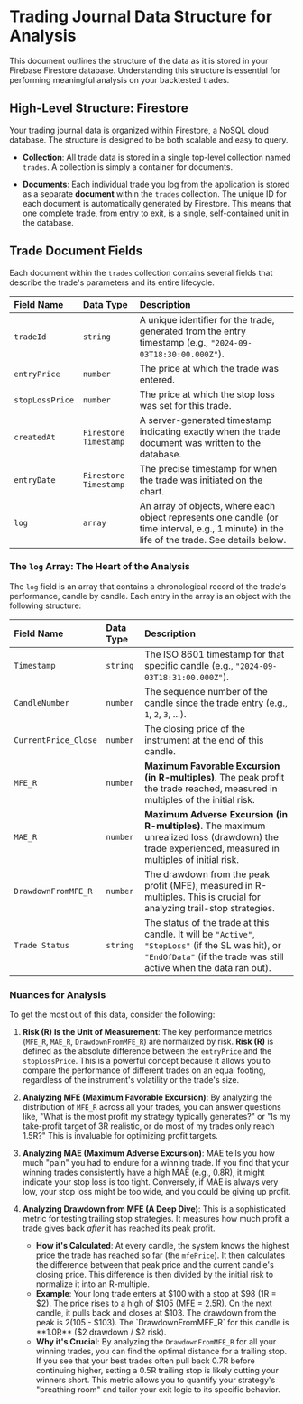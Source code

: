 # Trading Journal Data Structure for Analysis

This document outlines the structure of the data as it is stored in your Firebase Firestore database. Understanding this structure is essential for performing meaningful analysis on your backtested trades.

## High-Level Structure: Firestore

Your trading journal data is organized within Firestore, a NoSQL cloud database. The structure is designed to be both scalable and easy to query.

-   **Collection**: All trade data is stored in a single top-level collection named `trades`. A collection is simply a container for documents.

-   **Documents**: Each individual trade you log from the application is stored as a separate **document** within the `trades` collection. The unique ID for each document is automatically generated by Firestore. This means that one complete trade, from entry to exit, is a single, self-contained unit in the database.

## Trade Document Fields

Each document within the `trades` collection contains several fields that describe the trade's parameters and its entire lifecycle.

| Field Name      | Data Type            | Description                                                                                                                                      |
| :-------------- | :------------------- | :----------------------------------------------------------------------------------------------------------------------------------------------- |
| `tradeId`       | `string`             | A unique identifier for the trade, generated from the entry timestamp (e.g., `"2024-09-03T18:30:00.000Z"`).                                    |
| `entryPrice`    | `number`             | The price at which the trade was entered.                                                                                                        |
| `stopLossPrice` | `number`             | The price at which the stop loss was set for this trade.                                                                                         |
| `createdAt`     | `Firestore Timestamp`| A server-generated timestamp indicating exactly when the trade document was written to the database.                                               |
| `entryDate`     | `Firestore Timestamp`| The precise timestamp for when the trade was initiated on the chart.                                                                               |
| `log`           | `array`              | An array of objects, where each object represents one candle (or time interval, e.g., 1 minute) in the life of the trade. See details below.        |

### The `log` Array: The Heart of the Analysis

The `log` field is an array that contains a chronological record of the trade's performance, candle by candle. Each entry in the array is an object with the following structure:

| Field Name           | Data Type | Description                                                                                                   |
| :------------------- | :-------- | :------------------------------------------------------------------------------------------------------------ |
| `Timestamp`          | `string`  | The ISO 8601 timestamp for that specific candle (e.g., `"2024-09-03T18:31:00.000Z"`).                          |
| `CandleNumber`       | `number`  | The sequence number of the candle since the trade entry (e.g., `1`, `2`, `3`, ...).                            |
| `CurrentPrice_Close` | `number`  | The closing price of the instrument at the end of this candle.                                                |
| `MFE_R`              | `number`  | **Maximum Favorable Excursion (in R-multiples)**. The peak profit the trade reached, measured in multiples of the initial risk. |
| `MAE_R`              | `number`  | **Maximum Adverse Excursion (in R-multiples)**. The maximum unrealized loss (drawdown) the trade experienced, measured in multiples of initial risk. |
| `DrawdownFromMFE_R`  | `number`  | The drawdown from the peak profit (MFE), measured in R-multiples. This is crucial for analyzing trail-stop strategies. |
| `Trade Status`       | `string`  | The status of the trade at this candle. It will be `"Active"`, `"StopLoss"` (if the SL was hit), or `"EndOfData"` (if the trade was still active when the data ran out). |

### Nuances for Analysis

To get the most out of this data, consider the following:

1.  **Risk (R) Is the Unit of Measurement**: The key performance metrics (`MFE_R`, `MAE_R`, `DrawdownFromMFE_R`) are normalized by risk. **Risk (R)** is defined as the absolute difference between the `entryPrice` and the `stopLossPrice`. This is a powerful concept because it allows you to compare the performance of different trades on an equal footing, regardless of the instrument's volatility or the trade's size.

2.  **Analyzing MFE (Maximum Favorable Excursion)**: By analyzing the distribution of `MFE_R` across all your trades, you can answer questions like, "What is the most profit my strategy typically generates?" or "Is my take-profit target of 3R realistic, or do most of my trades only reach 1.5R?" This is invaluable for optimizing profit targets.

3.  **Analyzing MAE (Maximum Adverse Excursion)**: MAE tells you how much "pain" you had to endure for a winning trade. If you find that your winning trades consistently have a high MAE (e.g., 0.8R), it might indicate your stop loss is too tight. Conversely, if MAE is always very low, your stop loss might be too wide, and you could be giving up profit.

4.  **Analyzing Drawdown from MFE (A Deep Dive)**: This is a sophisticated metric for testing trailing stop strategies. It measures how much profit a trade gives back *after* it has reached its peak profit.
    *   **How it's Calculated**: At every candle, the system knows the highest price the trade has reached so far (the `mfePrice`). It then calculates the difference between that peak price and the current candle's closing price. This difference is then divided by the initial risk to normalize it into an R-multiple.
    *   **Example**: Your long trade enters at $100 with a stop at $98 (1R = $2). The price rises to a high of $105 (MFE = 2.5R). On the next candle, it pulls back and closes at $103. The drawdown from the peak is $2 ($105 - $103). The `DrawdownFromMFE_R` for this candle is **1.0R** ($2 drawdown / $2 risk).
    *   **Why it's Crucial**: By analyzing the `DrawdownFromMFE_R` for all your winning trades, you can find the optimal distance for a trailing stop. If you see that your best trades often pull back 0.7R before continuing higher, setting a 0.5R trailing stop is likely cutting your winners short. This metric allows you to quantify your strategy's "breathing room" and tailor your exit logic to its specific behavior.
```